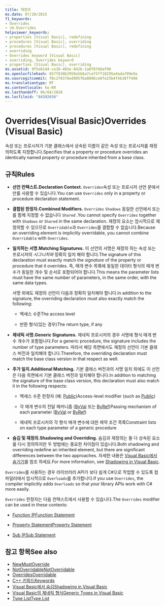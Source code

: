 ```yaml
---
title: 재정의
ms.date: 07/20/2015
f1_keywords:
- Overrides
- vb.Overrides
helpviewer_keywords:
- properties [Visual Basic], redefining
- procedures [Visual Basic], overriding
- procedures [Visual Basic], redefining
- overriding
- Overrides keyword [Visual Basic]
- overriding, Overrides keyword
- properties [Visual Basic], overriding
ms.assetid: 9f5e6144-ce10-465e-842b-1a8f8760af90
ms.openlocfilehash: 657f838b2959a5b6a7cef5ff18295a4ada709e9a
ms.sourcegitcommit: f8c270376ed905f6a8896ce0fe25b4f4b38ff498
ms.translationtype: MT
ms.contentlocale: ko-KR
ms.lasthandoff: 06/04/2020
ms.locfileid: "84392030"
---
```

# <a name="overrides-visual-basic"></a><span data-ttu-id="0f6ef-102">Overrides(Visual Basic)</span><span class="sxs-lookup"><span data-stu-id="0f6ef-102">Overrides (Visual Basic)</span></span>

<span data-ttu-id="0f6ef-103">속성 또는 프로시저가 기본 클래스에서 상속된 이름이 같은 속성 또는 프로시저를 재정의하도록 지정합니다.</span><span class="sxs-lookup"><span data-stu-id="0f6ef-103">Specifies that a property or procedure overrides an identically named property or procedure inherited from a base class.</span></span>

## <a name="rules"></a><span data-ttu-id="0f6ef-104">규칙</span><span class="sxs-lookup"><span data-stu-id="0f6ef-104">Rules</span></span>

- <span data-ttu-id="0f6ef-105">**선언 컨텍스트.**</span><span class="sxs-lookup"><span data-stu-id="0f6ef-105">**Declaration Context.**</span></span> <span data-ttu-id="0f6ef-106">`Overrides`속성 또는 프로시저 선언 문에서만를 사용할 수 있습니다.</span><span class="sxs-lookup"><span data-stu-id="0f6ef-106">You can use `Overrides` only in a property or procedure declaration statement.</span></span>

- <span data-ttu-id="0f6ef-107">**결합된 한정자.**</span><span class="sxs-lookup"><span data-stu-id="0f6ef-107">**Combined Modifiers.**</span></span> <span data-ttu-id="0f6ef-108">`Overrides` `Shadows` 동일한 선언에서 또는를 함께 지정할 수 없습니다 `Shared` .</span><span class="sxs-lookup"><span data-stu-id="0f6ef-108">You cannot specify `Overrides` together with `Shadows` or `Shared` in the same declaration.</span></span> <span data-ttu-id="0f6ef-109">재정의 요소는 암시적으로 재정의할 수 있으므로 `Overridable`과 `Overrides`를 결합할 수 없습니다.</span><span class="sxs-lookup"><span data-stu-id="0f6ef-109">Because an overriding element is implicitly overridable, you cannot combine `Overridable` with `Overrides`.</span></span>

- <span data-ttu-id="0f6ef-110">**일치하는 서명.**</span><span class="sxs-lookup"><span data-stu-id="0f6ef-110">**Matching Signatures.**</span></span> <span data-ttu-id="0f6ef-111">이 선언의 서명은 재정의 하는 속성 또는 프로시저의 *시그니처와* 정확히 일치 해야 합니다.</span><span class="sxs-lookup"><span data-stu-id="0f6ef-111">The signature of this declaration must exactly match the *signature* of the property or procedure that it overrides.</span></span> <span data-ttu-id="0f6ef-112">즉, 매개 변수 목록에 동일한 데이터 형식의 매개 변수가 동일한 개수 및 순서로 포함되어야 합니다.</span><span class="sxs-lookup"><span data-stu-id="0f6ef-112">This means the parameter lists must have the same number of parameters, in the same order, with the same data types.</span></span>

  <span data-ttu-id="0f6ef-113">서명 외에도 재정의 선언이 다음과 정확히 일치해야 합니다.</span><span class="sxs-lookup"><span data-stu-id="0f6ef-113">In addition to the signature, the overriding declaration must also exactly match the following:</span></span>

  - <span data-ttu-id="0f6ef-114">액세스 수준</span><span class="sxs-lookup"><span data-stu-id="0f6ef-114">The access level</span></span>

  - <span data-ttu-id="0f6ef-115">반환 형식(있는 경우)</span><span class="sxs-lookup"><span data-stu-id="0f6ef-115">The return type, if any</span></span>

- <span data-ttu-id="0f6ef-116">**제네릭 서명.**</span><span class="sxs-lookup"><span data-stu-id="0f6ef-116">**Generic Signatures.**</span></span> <span data-ttu-id="0f6ef-117">제네릭 프로시저의 경우 서명에 형식 매개 변수 개수가 포함됩니다.</span><span class="sxs-lookup"><span data-stu-id="0f6ef-117">For a generic procedure, the signature includes the number of type parameters.</span></span> <span data-ttu-id="0f6ef-118">따라서 해당 측면에서도 재정의 선언이 기본 클래스 버전과 일치해야 합니다.</span><span class="sxs-lookup"><span data-stu-id="0f6ef-118">Therefore, the overriding declaration must match the base class version in that respect as well.</span></span>

- <span data-ttu-id="0f6ef-119">**추가 일치.**</span><span class="sxs-lookup"><span data-stu-id="0f6ef-119">**Additional Matching.**</span></span> <span data-ttu-id="0f6ef-120">기본 클래스 버전과의 서명 일치 외에도 이 선언은 다음 측면에서 기본 클래스 버전과 일치해야 합니다.</span><span class="sxs-lookup"><span data-stu-id="0f6ef-120">In addition to matching the signature of the base class version, this declaration must also match it in the following respects:</span></span>

  - <span data-ttu-id="0f6ef-121">액세스 수준 한정자 (예: [Public](public.md))</span><span class="sxs-lookup"><span data-stu-id="0f6ef-121">Access-level modifier (such as [Public](public.md))</span></span>

  - <span data-ttu-id="0f6ef-122">각 매개 변수의 전달 메커니즘 ([ByVal](byval.md) 또는 [ByRef](byref.md))</span><span class="sxs-lookup"><span data-stu-id="0f6ef-122">Passing mechanism of each parameter ([ByVal](byval.md) or [ByRef](byref.md))</span></span>

  - <span data-ttu-id="0f6ef-123">제네릭 프로시저의 각 형식 매개 변수에 대한 제약 조건 목록</span><span class="sxs-lookup"><span data-stu-id="0f6ef-123">Constraint lists on each type parameter of a generic procedure</span></span>

- <span data-ttu-id="0f6ef-124">**숨김 및 재정의.**</span><span class="sxs-lookup"><span data-stu-id="0f6ef-124">**Shadowing and Overriding.**</span></span> <span data-ttu-id="0f6ef-125">숨김과 재정의는 둘 다 상속된 요소를 다시 정의하지만 두 방법에는 중요한 차이점이 있습니다.</span><span class="sxs-lookup"><span data-stu-id="0f6ef-125">Both shadowing and overriding redefine an inherited element, but there are significant differences between the two approaches.</span></span> <span data-ttu-id="0f6ef-126">자세한 내용은 [Visual Basic에서 숨기기](../../programming-guide/language-features/declared-elements/shadowing.md)를 참조 하세요.</span><span class="sxs-lookup"><span data-stu-id="0f6ef-126">For more information, see [Shadowing in Visual Basic](../../programming-guide/language-features/declared-elements/shadowing.md).</span></span>

<span data-ttu-id="0f6ef-127">`Overrides`를 사용하는 경우 라이브러리 API가 보다 쉽게 C#으로 작업할 수 있도록 컴파일러에서 암시적으로 `Overloads`를 추가합니다.</span><span class="sxs-lookup"><span data-stu-id="0f6ef-127">If you use `Overrides`, the compiler implicitly adds `Overloads` so that your library APIs work with C# more easily.</span></span>

<span data-ttu-id="0f6ef-128">`Overrides` 한정자는 다음 컨텍스트에서 사용할 수 있습니다.</span><span class="sxs-lookup"><span data-stu-id="0f6ef-128">The `Overrides` modifier can be used in these contexts:</span></span>

- [<span data-ttu-id="0f6ef-129">Function 문</span><span class="sxs-lookup"><span data-stu-id="0f6ef-129">Function Statement</span></span>](../statements/function-statement.md)

- [<span data-ttu-id="0f6ef-130">Property Statement</span><span class="sxs-lookup"><span data-stu-id="0f6ef-130">Property Statement</span></span>](../statements/property-statement.md)

- [<span data-ttu-id="0f6ef-131">Sub 문</span><span class="sxs-lookup"><span data-stu-id="0f6ef-131">Sub Statement</span></span>](../statements/sub-statement.md)

## <a name="see-also"></a><span data-ttu-id="0f6ef-132">참고 항목</span><span class="sxs-lookup"><span data-stu-id="0f6ef-132">See also</span></span>

- [<span data-ttu-id="0f6ef-133">New</span><span class="sxs-lookup"><span data-stu-id="0f6ef-133">MustOverride</span></span>](mustoverride.md)
- [<span data-ttu-id="0f6ef-134">NotOverridable</span><span class="sxs-lookup"><span data-stu-id="0f6ef-134">NotOverridable</span></span>](notoverridable.md)
- [<span data-ttu-id="0f6ef-135">Overrides</span><span class="sxs-lookup"><span data-stu-id="0f6ef-135">Overridable</span></span>](overridable.md)
- [<span data-ttu-id="0f6ef-136">C++ 키워드</span><span class="sxs-lookup"><span data-stu-id="0f6ef-136">Keywords</span></span>](../keywords/index.md)
- [<span data-ttu-id="0f6ef-137">Visual Basic에서 숨김</span><span class="sxs-lookup"><span data-stu-id="0f6ef-137">Shadowing in Visual Basic</span></span>](../../programming-guide/language-features/declared-elements/shadowing.md)
- [<span data-ttu-id="0f6ef-138">Visual Basic의 제네릭 형식</span><span class="sxs-lookup"><span data-stu-id="0f6ef-138">Generic Types in Visual Basic</span></span>](../../programming-guide/language-features/data-types/generic-types.md)
- [<span data-ttu-id="0f6ef-139">Type List</span><span class="sxs-lookup"><span data-stu-id="0f6ef-139">Type List</span></span>](../statements/type-list.md)
